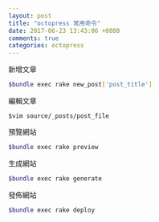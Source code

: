 ```yaml
---
layout: post
title: "octopress 常用命令"
date: 2017-06-23 13:43:06 +0800
comments: true
categories: octopress 
---
```

新增文章
```bash
$bundle exec rake new_post['post_title']
```
編輯文章
```
$vim source/_posts/post_file
```
預覽網站
```bash
$bundle exec rake preview
```
生成網站
```bash
$bundle exec rake generate
```
發佈網站
```bash
$bundle exec rake deploy
```
